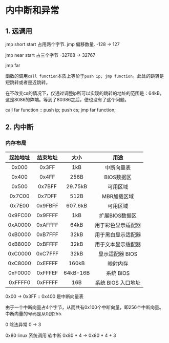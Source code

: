 # 内中断和异常

## 1. 远调用

jmp short start	占用两个字节. jmp 偏移数量. -128 -> 127

jmp near start	占三个字节 -32768 -> 32767

jmp far 



函数的调用`call function`本质上等价于`push ip; jmp function`。此处的跳转是短跳转或者是近跳转。

在不改变cs的情况下，仅通过调整ip所可以实现的跳转的地址的范围是：64kB，这是8086的弊端。等到了80386之后，便也没有了这个问题。

call far function		::	push ip; push cs; jmp far function;

## 2. 内中断

### 内存布局

| 起始地址 | 结束地址 |   大小   |        用途        |
| :------: | :------: | :------: | :----------------: |
|  0x000   |  0x3FF   |   1kB    |     中断向量表     |
|  0x400   |  0x4FF   |   256B   |     BIOS数据区     |
|  0x500   |  0x7BFF  | 29.75kB  |      可用区域      |
|  0x7C00  |  0x7DFF  |   512B   |    MBR加载区域     |
|  0x7E00  | 0x9FBFF  | 607.6kB  |      可用区域      |
| 0x9FC00  | 0x9FFFF  |   1kB    |   扩展BIOS数据区   |
| 0xA0000  | 0xAFFFF  |   64kB   | 用于彩色显示适配器 |
| 0xB0000  | 0xB7FFF  |   32kB   | 用于黑白显示适配器 |
| 0xB8000  | 0xBFFFF  |   32kB   | 用于文本显示适配器 |
| 0xC0000  | 0xC7FFF  |   32kB   |  显示适配器 BIOS   |
| 0xC8000  | 0xEFFFF  |  160kB   |      映射内存      |
| 0xF0000  | 0xFFFEF  | 64kB-16B |     系统 BIOS      |
| 0xFFFF0  | 0xFFFFF  |   16B    | 系统 BIOS 入口地址 |

0x00 -> 0x3FF :: 0x400 是中断向量表

由于一个中断向量占4个字节，从而共有0x100个中断向量，即256个中断向量。中断向量的号码是从0到255.

0 除法异常 0 -> 3

0x80 linux 系统调用 软中断 0x80 * 4 -> 0x80 * 4 + 3

